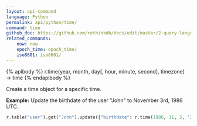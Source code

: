 ```yaml
---
layout: api-command 
language: Python
permalink: api/python/time/
command: time 
github_doc: https://github.com/rethinkdb/docs/edit/master/2-query-language/api/python/dates-and-times/time.md
related_commands:
    now: now
    epoch_time: epoch_time/
    iso8601: iso8601/
---
```


{% apibody %}
r.time(year, month, day[, hour, minute, second], timezone) → time
{% endapibody %}

Create a time object for a specific time.

__Example:__ Update the birthdate of the user "John" to November 3rd, 1986 UTC.

```py
r.table("user").get("John").update({"birthdate": r.time(1986, 11, 3, 'Z')}).run(conn)
```


